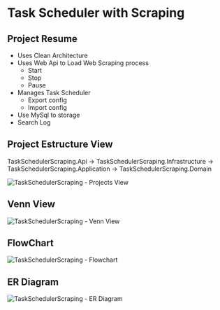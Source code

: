 # Task Scheduler with Scraping

## Project Resume

- Uses Clean Architecture
- Uses Web Api to Load Web Scraping process
    - Start
    - Stop
    - Pause
- Manages Task Scheduler
    - Export config
    - Import config
- Use MySql to storage
- Search Log

## Project Estructure View

TaskSchedulerScraping.Api -> TaskSchedulerScraping.Infrastructure -> TaskSchedulerScraping.Application -> TaskSchedulerScraping.Domain

![TaskSchedulerScraping - Projects View](https://user-images.githubusercontent.com/69880922/186679312-45bc16df-03a8-46a2-814a-007449ec4bcd.png)

## Venn View

![TaskSchedulerScraping - Venn View](https://user-images.githubusercontent.com/69880922/186679381-b48923fa-8fed-49f9-af9a-d7f8cf81e6b3.png)

## FlowChart

![TaskSchedulerScraping - Flowchart](https://user-images.githubusercontent.com/69880922/186679414-0ff1b63f-dc03-4ff2-81ce-483362dd701d.png)

## ER Diagram

![TaskSchedulerScraping - ER Diagram](https://user-images.githubusercontent.com/69880922/186679487-1dc049cf-30ac-4f19-8d1b-1592d9ff28eb.png)
